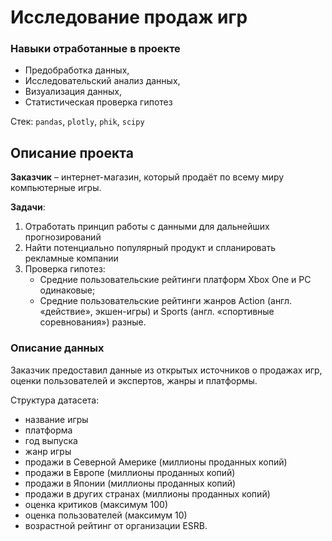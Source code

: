 # Исследование продаж игр

### Навыки отработанные в проекте

* Предобработка данных,
* Исследовательский анализ данных,
* Визуализация данных,
* Статистическая проверка гипотез

Стек: `pandas`, `plotly`, `phik`, `scipy`

## Описание проекта

__Заказчик__ – интернет-магазин, который продаёт по всему миру компьютерные игры.

__Задачи__:
1. Отработать принцип работы с данными для дальнейших прогнозирований
2. Найти потенциально популярный продукт и спланировать рекламные компании
3. Проверка гипотез:
    * Средние пользовательские рейтинги платформ Xbox One и PC одинаковые;
    * Средние пользовательские рейтинги жанров Action (англ. «действие», экшен-игры) и Sports (англ. «спортивные соревнования») разные.

### Описание данных

Заказчик предоставил данные из открытых источников о продажах игр, оценки пользователей и экспертов, жанры и платформы.

Структура датасета:
* название игры
* платформа
* год выпуска
* жанр игры
* продажи в Северной Америке (миллионы проданных копий)
* продажи в Европе (миллионы проданных копий)
* продажи в Японии (миллионы проданных копий)
* продажи в других странах (миллионы проданных копий)
* оценка критиков (максимум 100)
* оценка пользователей (максимум 10)
* возрастной рейтинг от организации ESRB.

#
